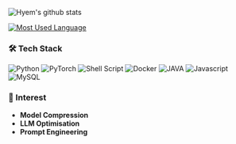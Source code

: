 



![Hyem's github stats](https://github-readme-stats.vercel.app/api?username=Haaaam&include_all_commits=true&show_icons=true)
<br/>

[![Most Used Language](https://github-readme-stats.vercel.app/api/top-langs/?username=Haaaam&layout=compact&theme=buefy)](https://github.com/anuraghazra/github-readme-stats)

### 🛠 Tech Stack
<p>
  <img alt="Python" src="https://img.shields.io/badge/-Python-F9A03C?style=flat-square&logo=Python&logoColor=white" />
  <img alt="PyTorch" src="https://img.shields.io/badge/PyTorch-%23EE4C2C.svg?style=flat-square&logo=PyTorch&logoColor=white"/>
  <img alt="Shell Script" src="https://img.shields.io/badge/shell_script-%23121011.svg?style=flat-square&logo=gnu-bash&logoColor=white"/>
  <img alt="Docker" src="https://img.shields.io/badge/-Docker-46a2f1?style=flat-square&logo=docker&logoColor=white" />
  <img alt="JAVA" src="https://img.shields.io/badge/-JAVA-F7B93E?style=flat-square&logo=OpenJDK&logoColor=white" />
  <img alt="Javascript" src="https://img.shields.io/badge/-Javascript-DD0031?style=flat-square&logo=javascript&logoColor=white" />
  <img alt="MySQL"	src="https://img.shields.io/badge/MySQL-00000F?style=for-the-badge&logo=mysql&logoColor=white" />
<cp>

### 🌱 Interest
- **Model Compression**
- **LLM Optimisation**
- **Prompt Engineering**
